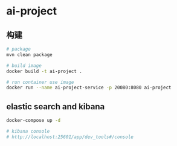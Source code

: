 # ai-project

## 构建

```bash
# package
mvn clean package

# build image
docker build -t ai-project .

# run container use image
docker run --name ai-project-service -p 20080:8080 ai-project 

```

## elastic search and kibana

```bash
docker-compose up -d

# kibana console
# http://localhost:25601/app/dev_tools#/console

```